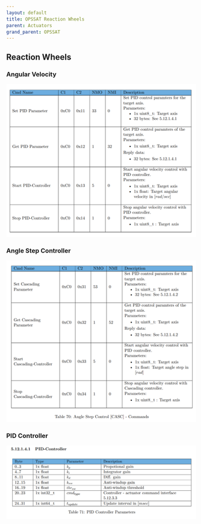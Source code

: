 ```yaml
---
layout: default
title: OPSSAT Reaction Wheels
parent: Actuators
grand_parent: OPSSAT
---
```



## Reaction Wheels


### Angular Velocity

![](/assets/rw_pid.png)


### Angle Step Controller

![](/assets/rw_angle.png)


### PID Controller 

![](/assets/pid_params.png)